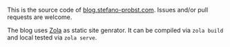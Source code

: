 This is the source code of [blog.stefano-probst.com](https://blog.stefano-probst.com/).
Issues and/or pull requests are welcome.

The blog uses [Zola](https://github.com/getzola/zola) as static site genrator.
It can be compiled via `zola build` and local tested via `zola serve`.

